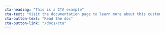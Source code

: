 ```yaml
---
cta-heading: "This is a CTA example"
cta-text: "Visit the documentation page to learn more about this customizable CTA component"
cta-button-text: "Read the doc"
cta-button-link: "/docs/cta"
---
```

